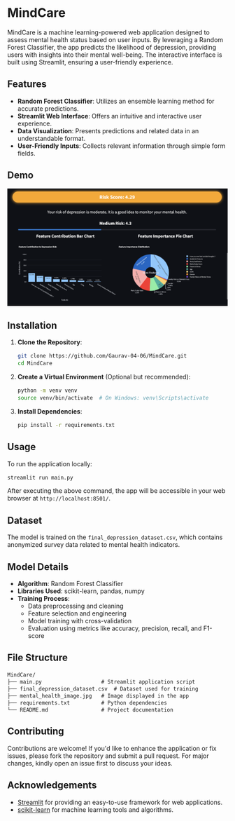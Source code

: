 # MindCare

MindCare is a machine learning-powered web application designed to assess mental health status based on user inputs. By leveraging a Random Forest Classifier, the app predicts the likelihood of depression, providing users with insights into their mental well-being. The interactive interface is built using Streamlit, ensuring a user-friendly experience.

## Features

- **Random Forest Classifier**: Utilizes an ensemble learning method for accurate predictions.
- **Streamlit Web Interface**: Offers an intuitive and interactive user experience.
- **Data Visualization**: Presents predictions and related data in an understandable format.
- **User-Friendly Inputs**: Collects relevant information through simple form fields.

## Demo

![MindCare Interface](./screenshots/demo.png)

## Installation

1. **Clone the Repository**:

   ```bash
   git clone https://github.com/Gaurav-04-06/MindCare.git
   cd MindCare
   ```

2. **Create a Virtual Environment** (Optional but recommended):

   ```bash
   python -m venv venv
   source venv/bin/activate  # On Windows: venv\Scripts\activate
   ```

3. **Install Dependencies**:

   ```bash
   pip install -r requirements.txt
   ```

## Usage

To run the application locally:

```bash
streamlit run main.py
```

After executing the above command, the app will be accessible in your web browser at `http://localhost:8501/`.

## Dataset

The model is trained on the `final_depression_dataset.csv`, which contains anonymized survey data related to mental health indicators.

## Model Details

- **Algorithm**: Random Forest Classifier
- **Libraries Used**: scikit-learn, pandas, numpy
- **Training Process**:
  - Data preprocessing and cleaning
  - Feature selection and engineering
  - Model training with cross-validation
  - Evaluation using metrics like accuracy, precision, recall, and F1-score

## File Structure

```plaintext
MindCare/
├── main.py                   # Streamlit application script
├── final_depression_dataset.csv  # Dataset used for training
├── mental_health_image.jpg   # Image displayed in the app
├── requirements.txt          # Python dependencies
└── README.md                 # Project documentation
```

## Contributing

Contributions are welcome! If you'd like to enhance the application or fix issues, please fork the repository and submit a pull request. For major changes, kindly open an issue first to discuss your ideas.

## Acknowledgements

- [Streamlit](https://streamlit.io/) for providing an easy-to-use framework for web applications.
- [scikit-learn](https://scikit-learn.org/) for machine learning tools and algorithms.


